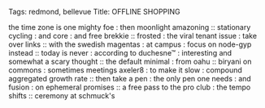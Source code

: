 Tags: redmond, bellevue
Title: OFFLINE SHOPPING
  
the time zone is one mighty foe : then moonlight amazoning :: stationary cycling : and core : and free brekkie :: frosted : the viral tenant issue : take over links :: with the swedish magentas : at campus : focus on node-gyp instead :: today is never : according to duchesne™ : interesting and somewhat a scary thought :: the default minimal : from oahu :: biryani on commons : sometimes meetings axeler8 : to make it slow : compound aggregated growth rate :: then take a pen : the only pen one needs : and fusion : on ephemeral promises :: a free pass to the pro club : the tempo shifts :: ceremony at schmuck's
